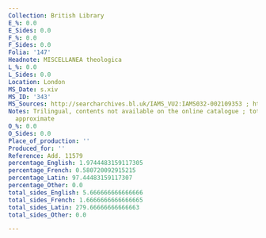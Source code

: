 ```yaml
---
Collection: British Library
E_%: 0.0
E_Sides: 0.0
F_%: 0.0
F_Sides: 0.0
Folia: '147'
Headnote: MISCELLANEA theologica
L_%: 0.0
L_Sides: 0.0
Location: London
MS_Date: s.xiv
MS_ID: '343'
MS_Sources: http://searcharchives.bl.uk/IAMS_VU2:IAMS032-002109353 ; https://archive.org/stream/lesfabulistesla00phaegoog#page/n162/mode/1up
Notes: Trilingual, contents not available on the online catalogue ; total foliation
  approximate
O_%: 0.0
O_Sides: 0.0
Place_of_production: ''
Produced_for: ''
Reference: Add. 11579
percentage_English: 1.9744483159117305
percentage_French: 0.580720092915215
percentage_Latin: 97.44483159117307
percentage_Other: 0.0
total_sides_English: 5.666666666666666
total_sides_French: 1.6666666666666665
total_sides_Latin: 279.66666666666663
total_sides_Other: 0.0

---
```

